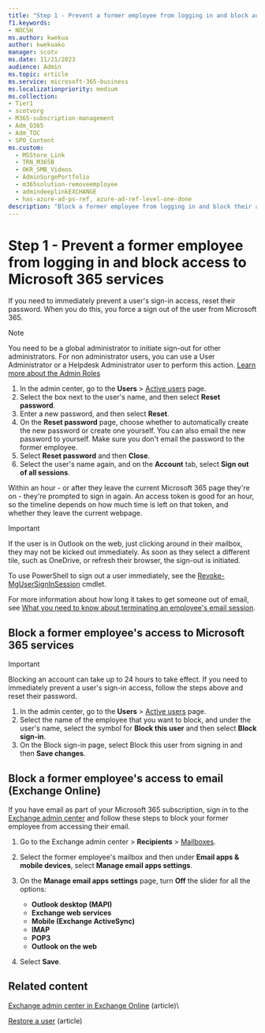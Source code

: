 ```yaml
---
title: "Step 1 - Prevent a former employee from logging in and block access to Microsoft 365 services"
f1.keywords:
- NOCSH
ms.author: kwekua
author: kwekuako
manager: scotv
ms.date: 11/21/2023
audience: Admin
ms.topic: article
ms.service: microsoft-365-business
ms.localizationpriority: medium
ms.collection: 
- Tier1
- scotvorg
- M365-subscription-management
- Adm_O365
- Adm_TOC
- SPO_Content
ms.custom:
  - MSStore_Link
  - TRN_M365B
  - OKR_SMB_Videos
  - AdminSurgePortfolio
  - m365solution-removeemployee
  - admindeeplinkEXCHANGE
  - has-azure-ad-ps-ref, azure-ad-ref-level-one-done
description: "Block a former employee from logging in and block their access to Microsoft 365 services."
---
```


# Step 1 - Prevent a former employee from logging in and block access to Microsoft 365 services

If you need to immediately prevent a user's sign-in access, reset their password. When you do this, you force a sign out of the user from Microsoft 365.

> [!NOTE]
> You need to be a global administrator to initiate sign-out for other administrators. For non administrator users, you can use a User Administrator or a Helpdesk Administrator user to perform this action. [Learn more about the Admin Roles](about-admin-roles.md)

1. In the admin center, go to the **Users** \> <a href="https://go.microsoft.com/fwlink/p/?linkid=834822" target="_blank">Active users</a> page.
2. Select the box next to the user's name, and then select **Reset password**.
3. Enter a new password, and then select **Reset**.
4. On the **Reset password** page, choose whether to automatically create the new password or create one yourself. You can also email the new password to yourself. Make sure you don't email the password to the former employee.
5. Select **Reset password** and then **Close**.
6. Select the user's name again, and on the **Account** tab, select **Sign out of all sessions**.

Within an hour - or after they leave the current Microsoft 365 page they're on - they're prompted to sign in again. An access token is good for an hour, so the timeline depends on how much time is left on that token, and whether they leave the current webpage.
  
> [!IMPORTANT]
> If the user is in Outlook on the web, just clicking around in their mailbox, they may not be kicked out immediately. As soon as they select a different tile, such as OneDrive, or refresh their browser, the sign-out is initiated.
  
To use PowerShell to sign out a user immediately, see the [Revoke-MgUserSignInSession](/powershell/module/microsoft.graph.users.actions/revoke-mgusersigninsession) cmdlet.
  
For more information about how long it takes to get someone out of email, see [What you need to know about terminating an employee's email session](remove-former-employee-step-7.md#what-you-need-to-know-about-terminating-an-employees-email-session).

## Block a former employee's access to Microsoft 365 services

> [!IMPORTANT]
 > Blocking an account can take up to 24 hours to take effect. If you need to immediately prevent a user's sign-in access, follow the steps above and reset their password.

1. In the admin center, go to the **Users** \> <a href="https://go.microsoft.com/fwlink/p/?linkid=834822" target="_blank">Active users</a> page.
2. Select the name of the employee that you want to block, and under the user's name, select the symbol for **Block this user** and then select **Block sign-in**.
3. On the Block sign-in page, select Block this user from signing in and then **Save changes**.

## Block a former employee's access to email (Exchange Online)

If you have email as part of your Microsoft 365 subscription, sign in to the <a href="https://go.microsoft.com/fwlink/p/?linkid=2059104" target="_blank">Exchange admin center</a> and follow these steps to block your former employee from accessing their email.
  
1. Go to the Exchange admin center > **Recipients** \> <a href="https://go.microsoft.com/fwlink/p/?linkid=2183135" target="_blank">Mailboxes</a>.
2. Select the former employee's mailbox and then under **Email apps & mobile devices**, select **Manage email apps settings**.
3. On the **Manage email apps settings** page, turn **Off** the slider for all the options:

     - **Outlook desktop (MAPI)**
     - **Exchange web services**
     - **Mobile (Exchange ActiveSync)**
     - **IMAP**
     - **POP3**
     - **Outlook on the web**
4. Select **Save**.

## Related content

[Exchange admin center in Exchange Online](/exchange/exchange-admin-center) (article)\

[Restore a user](restore-user.md) (article)
